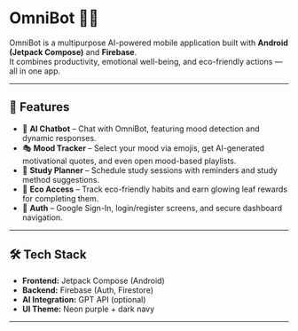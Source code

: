 # OmniBot 🤖✨

OmniBot is a multipurpose AI-powered mobile application built with **Android (Jetpack Compose)** and **Firebase**.  
It combines productivity, emotional well-being, and eco-friendly actions — all in one app.

---

## 🚀 Features
- 💬 **AI Chatbot** – Chat with OmniBot, featuring mood detection and dynamic responses.
- 🎭 **Mood Tracker** – Select your mood via emojis, get AI-generated motivational quotes, and even open mood-based playlists.
- 📅 **Study Planner** – Schedule study sessions with reminders and study method suggestions.
- 🌱 **Eco Access** – Track eco-friendly habits and earn glowing leaf rewards for completing them.
- 🔑 **Auth** – Google Sign-In, login/register screens, and secure dashboard navigation.

---

## 🛠 Tech Stack
- **Frontend:** Jetpack Compose (Android)
- **Backend:** Firebase (Auth, Firestore)
- **AI Integration:** GPT API (optional)
- **UI Theme:** Neon purple + dark navy

---
